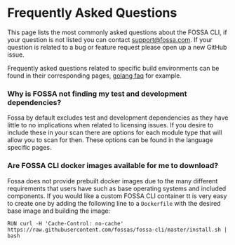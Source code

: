 # Frequently Asked Questions
This page lists the most commonly asked questions about the FOSSA CLI, if your question is not listed you can contact support@fossa.com. If your question is related to a bug or feature request please open up a new GitHub issue.

Frequently asked questions related to specific build environments can be found in their corresponding pages, [golang faq](integrations/golang.md#faq) for example.

### Why is FOSSA not finding my test and development dependencies?
Fossa by default excludes test and development dependencies as they have little to no implications when related to licensing issues. If you desire to include these in your scan there are options for each module type that will allow you to scan for then. These options can be found in the language specific pages.

### Are FOSSA CLI docker images available for me to download?
Fossa does not provide prebuilt docker images due to the many different requirements that users have such as base operating systems and included components. If you would like a custom FOSSA CLI container tt is very easy to create one by adding the following line to a `Dockerfile` with the desired base image and building the image:

`RUN curl -H 'Cache-Control: no-cache' https://raw.githubusercontent.com/fossas/fossa-cli/master/install.sh | bash`